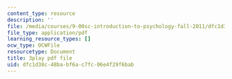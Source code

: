 ```yaml
---
content_type: resource
description: ''
file: /media/courses/9-00sc-introduction-to-psychology-fall-2011/dfc1d38c48babf6ac7fc06e4f29f6bab_v4ur5mna060.pdf
file_type: application/pdf
learning_resource_types: []
ocw_type: OCWFile
resourcetype: Document
title: 3play pdf file
uid: dfc1d38c-48ba-bf6a-c7fc-06e4f29f6bab
---
```

